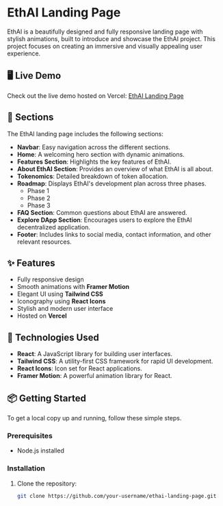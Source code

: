 # EthAI Landing Page

EthAI is a beautifully designed and fully responsive landing page with stylish animations, built to introduce and showcase the EthAI project. This project focuses on creating an immersive and visually appealing user experience.

## 🖥️ Live Demo
Check out the live demo hosted on Vercel: [EthAI Landing Page](your-vercel-link)

## 📂 Sections

The EthAI landing page includes the following sections:

- **Navbar**: Easy navigation across the different sections.
- **Home**: A welcoming hero section with dynamic animations.
- **Features Section**: Highlights the key features of EthAI.
- **About EthAI Section**: Provides an overview of what EthAI is all about.
- **Tokenomics**: Detailed breakdown of token allocation.
- **Roadmap**: Displays EthAI's development plan across three phases.
  - Phase 1
  - Phase 2
  - Phase 3
- **FAQ Section**: Common questions about EthAI are answered.
- **Explore DApp Section**: Encourages users to explore the EthAI decentralized application.
- **Footer**: Includes links to social media, contact information, and other relevant resources.

## ✨ Features

- Fully responsive design
- Smooth animations with **Framer Motion**
- Elegant UI using **Tailwind CSS**
- Iconography using **React Icons**
- Stylish and modern user interface
- Hosted on **Vercel**

## 🚀 Technologies Used

- **React**: A JavaScript library for building user interfaces.
- **Tailwind CSS**: A utility-first CSS framework for rapid UI development.
- **React Icons**: Icon set for React applications.
- **Framer Motion**: A powerful animation library for React.
  
## 📦 Getting Started

To get a local copy up and running, follow these simple steps.

### Prerequisites

- Node.js installed

### Installation

1. Clone the repository:
   ```bash
   git clone https://github.com/your-username/ethai-landing-page.git
